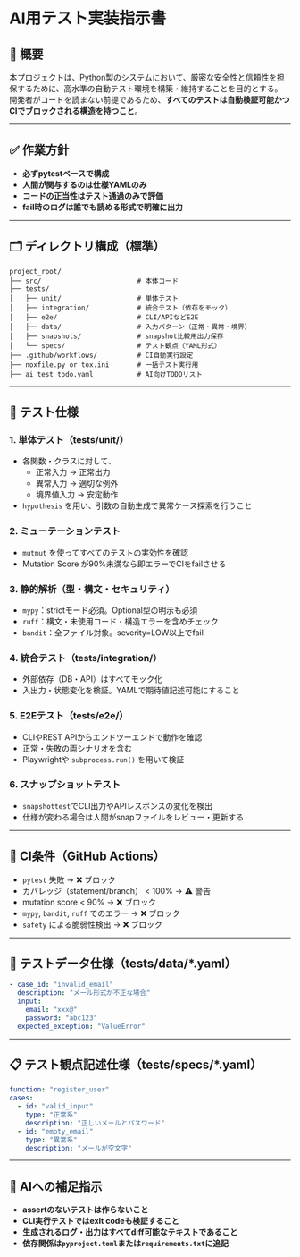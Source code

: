 # AI用テスト実装指示書

## 📌 概要

本プロジェクトは、Python製のシステムにおいて、厳密な安全性と信頼性を担保するために、高水準の自動テスト環境を構築・維持することを目的とする。  
開発者がコードを読まない前提であるため、**すべてのテストは自動検証可能かつCIでブロックされる構造を持つこと**。

---

## ✅ 作業方針

- **必ずpytestベースで構成**
- **人間が関与するのは仕様YAMLのみ**
- **コードの正当性はテスト通過のみで評価**
- **fail時のログは誰でも読める形式で明確に出力**

---

## 🗂️ ディレクトリ構成（標準）

```
project_root/
├── src/                        # 本体コード
├── tests/
│   ├── unit/                   # 単体テスト
│   ├── integration/            # 統合テスト（依存をモック）
│   ├── e2e/                    # CLI/APIなどE2E
│   ├── data/                   # 入力パターン（正常・異常・境界）
│   ├── snapshots/              # snapshot比較用出力保存
│   └── specs/                  # テスト観点（YAML形式）
├── .github/workflows/          # CI自動実行設定
├── noxfile.py or tox.ini       # 一括テスト実行用
├── ai_test_todo.yaml           # AI向けTODOリスト
```

---

## 🔧 テスト仕様

### 1. 単体テスト（tests/unit/）

- 各関数・クラスに対して、
  - 正常入力 → 正常出力
  - 異常入力 → 適切な例外
  - 境界値入力 → 安定動作
- `hypothesis` を用い、引数の自動生成で異常ケース探索を行うこと

### 2. ミューテーションテスト

- `mutmut` を使ってすべてのテストの実効性を確認
- Mutation Score が90%未満なら即エラーでCIをfailさせる

### 3. 静的解析（型・構文・セキュリティ）

- `mypy`：strictモード必須。Optional型の明示も必須
- `ruff`：構文・未使用コード・構造エラーを含めチェック
- `bandit`：全ファイル対象。severity=LOW以上でfail

### 4. 統合テスト（tests/integration/）

- 外部依存（DB・API）はすべてモック化
- 入出力・状態変化を検証。YAMLで期待値記述可能にすること

### 5. E2Eテスト（tests/e2e/）

- CLIやREST APIからエンドツーエンドで動作を確認
- 正常・失敗の両シナリオを含む
- Playwrightや `subprocess.run()` を用いて検証

### 6. スナップショットテスト

- `snapshottest`でCLI出力やAPIレスポンスの変化を検出
- 仕様が変わる場合は人間がsnapファイルをレビュー・更新する

---

## 🚨 CI条件（GitHub Actions）

- `pytest` 失敗 → ❌ ブロック
- カバレッジ（statement/branch） < 100% → ⚠️ 警告
- mutation score < 90% → ❌ ブロック
- `mypy`, `bandit`, `ruff` でのエラー → ❌ ブロック
- `safety` による脆弱性検出 → ❌ ブロック

---

## 📄 テストデータ仕様（tests/data/*.yaml）

```yaml
- case_id: "invalid_email"
  description: "メール形式が不正な場合"
  input:
    email: "xxx@"
    password: "abc123"
  expected_exception: "ValueError"
```

---

## 📋 テスト観点記述仕様（tests/specs/*.yaml）

```yaml
function: "register_user"
cases:
  - id: "valid_input"
    type: "正常系"
    description: "正しいメールとパスワード"
  - id: "empty_email"
    type: "異常系"
    description: "メールが空文字"
```

---

## 🧠 AIへの補足指示

* **assertのないテストは作らないこと**
* **CLI実行テストではexit codeも検証すること**
* **生成されるログ・出力はすべてdiff可能なテキストであること**
* **依存関係は`pyproject.toml`または`requirements.txt`に追記**
